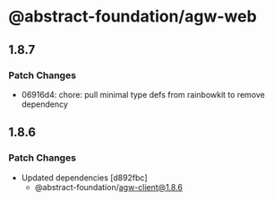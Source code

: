 # @abstract-foundation/agw-web

## 1.8.7

### Patch Changes

- 06916d4: chore: pull minimal type defs from rainbowkit to remove dependency

## 1.8.6

### Patch Changes

- Updated dependencies [d892fbc]
  - @abstract-foundation/agw-client@1.8.6
